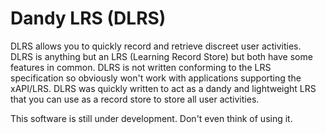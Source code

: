 # Dandy LRS (DLRS)
DLRS allows you to quickly record and retrieve discreet user activities. DLRS is anything but an LRS (Learning Record Store) but both have some features in common. DLRS is not written conforming to the LRS specification so obviously won't work with applications supporting the xAPI/LRS. DLRS was quickly written to act as a dandy and lightweight LRS that you can use as a record store to store all user activities.

This software is still under development. Don't even think of using it.
